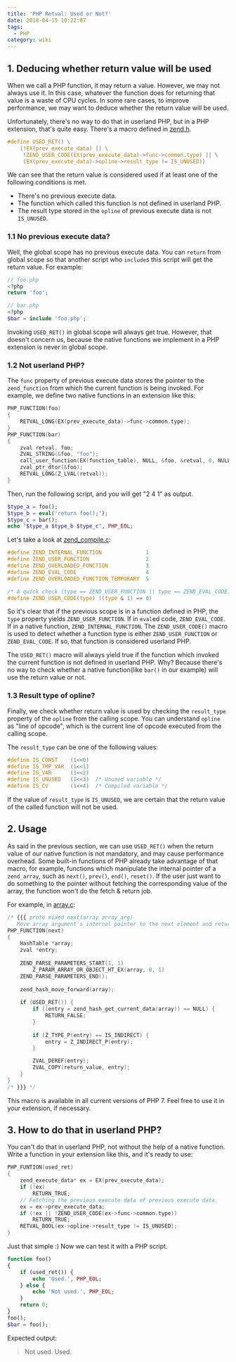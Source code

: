 ```yaml
---
title: 'PHP Retval: Used or Not?'
date: 2018-04-15 10:22:07
tags:
  - PHP
category: wiki
---
```

## 1. Deducing whether return value will be used

When we call a PHP function, it may return a value. However, we may not always use it. In this case, whatever the function does for returning that value is a waste of CPU cycles. In some rare cases, to improve performance, we may want to deduce whether the return value will be used.

Unfortunately, there's no way to do that in userland PHP, but in a PHP extension, that's quite easy. There's a macro defined in [zend.h](https://github.com/php/php-src/blob/PHP-7.2.4/Zend/zend.h).

```C
#define USED_RET() \
    (!EX(prev_execute_data) || \
     !ZEND_USER_CODE(EX(prev_execute_data)->func->common.type) || \
     (EX(prev_execute_data)->opline->result_type != IS_UNUSED))
```

We can see that the return value is considered used if at least one of the following conditions is met.

* There's no previous execute data.
* The function which called this function is not defined in userland PHP.
* The result type stored in the `opline` of previous execute data is not `IS_UNUSED`.

### 1.1 No previous execute data?

Well, the global scope has no previous execute data. You can `return` from global scope so that another script who `include`s this script will get the return value. For example:

```PHP
// foo.php
<?php
return 'foo';
```

```PHP
// bar.php
<?php
$bar = include 'foo.php';
```

Invoking `USED_RET()` in global scope will always get true. However, that doesn't concern us, because the native functions we implement in a PHP extension is never in global scope.

### 1.2 Not userland PHP?

The `func` property of previous execute data stores the pointer to the `zend_function` from which the current function is being invoked. For example, we define two native functions in an extension like this:

```C
PHP_FUNCTION(foo)
{
    RETVAL_LONG(EX(prev_execute_data)->func->common.type);
}
PHP_FUNCTION(bar)
{
    zval retval, foo;
    ZVAL_STRING(&foo, "foo");
    call_user_function(EX(function_table), NULL, &foo, &retval, 0, NULL);
    zval_ptr_dtor(&foo);
    RETVAL_LONG(Z_LVAL(retval));
}
```

Then, run the following script, and you will get "2 4 1" as output.

```PHP
$type_a = foo();
$type_b = eval('return foo();');
$type_c = bar();
echo "$type_a $type_b $type_c", PHP_EOL;
```

Let's take a look at [zend_compile.c](https://github.com/php/php-src/blob/PHP-7.2.4/Zend/zend_compile.c):

```C
#define ZEND_INTERNAL_FUNCTION              1
#define ZEND_USER_FUNCTION                  2
#define ZEND_OVERLOADED_FUNCTION            3
#define	ZEND_EVAL_CODE                      4
#define ZEND_OVERLOADED_FUNCTION_TEMPORARY  5

/* A quick check (type == ZEND_USER_FUNCTION || type == ZEND_EVAL_CODE) */
#define ZEND_USER_CODE(type) ((type & 1) == 0)
```

So it's clear that if the previous scope is in a function defined in PHP, the `type` property yields `ZEND_USER_FUNCTION`. If in `eval`ed code, `ZEND_EVAL_CODE`. If in a native function, `ZEND_INTERNAL_FUNCTION`. The `ZEND_USER_CODE()` macro is used to detect whether a function type is either `ZEND_USER_FUNCTION` or `ZEND_EVAL_CODE`. If so, that function is considered userland PHP.

The `USED_RET()` macro will always yield true if the function which invoked the current function is not defined in userland PHP. Why? Because there's no way to check whether a native function(like `bar()` in our example) will use the return value or not.

### 1.3 Result type of opline?

Finally, we check whether return value is used by checking the `result_type` property of the `opline` from the calling scope. You can understand `opline` as "line of opcode", which is the current line of opcode executed from the calling scope.

The `result_type` can be one of the following values:

```C
#define IS_CONST    (1<<0)
#define IS_TMP_VAR  (1<<1)
#define IS_VAR      (1<<2)
#define IS_UNUSED   (1<<3)  /* Unused variable */
#define IS_CV       (1<<4)  /* Compiled variable */
```

If the value of `result_type` is `IS_UNUSED`, we are certain that the return value of the called function will not be used.

## 2. Usage

As said in the previous section, we can use `USED_RET()` when the return value of our native function is not mandatory, and may cause performance overhead. Some built-in functions of PHP already take advantage of that macro, for example, functions which manipulate the internal pointer of a `zend_array`, such as `next()`, `prev()`, `end()`, `reset()`. If the user just want to do something to the pointer without fetching the corresponding value of the array, the function won't do the fetch & return job.

For example, in [array.c](https://github.com/php/php-src/blob/PHP-7.2.4/ext/standard/array.c):

```C
/* {{{ proto mixed next(array array_arg)
   Move array argument's internal pointer to the next element and return it */
PHP_FUNCTION(next)
{
    HashTable *array;
    zval *entry;
    
    ZEND_PARSE_PARAMETERS_START(1, 1)
        Z_PARAM_ARRAY_OR_OBJECT_HT_EX(array, 0, 1)
    ZEND_PARSE_PARAMETERS_END();
    
    zend_hash_move_forward(array);
    
    if (USED_RET()) {
        if ((entry = zend_hash_get_current_data(array)) == NULL) {
            RETURN_FALSE;
        }
        
        if (Z_TYPE_P(entry) == IS_INDIRECT) {
            entry = Z_INDIRECT_P(entry);
        }

        ZVAL_DEREF(entry);
        ZVAL_COPY(return_value, entry);
    }
}
/* }}} */
```

This macro is available in all current versions of PHP 7. Feel free to use it in your extension, if necessary.

## 3. How to do that in userland PHP?

You can't do that in userland PHP, not without the help of a native function. Write a function in your extension like this, and it's ready to use:

```C
PHP_FUNTION(used_ret)
{
    zend_execute_data* ex = EX(prev_execute_data);
    if (!ex)
        RETURN_TRUE;
    // Fetching the previous execute data of previous execute data.
    ex = ex->prev_execute_data;
    if (!ex || !ZEND_USER_CODE(ex->func->common.type))
        RETURN_TRUE;
    RETVAL_BOOL(ex->opline->result_type != IS_UNUSED);
}
```

Just that simple :) Now we can test it with a PHP script.

```PHP
function foo()
{
    if (used_ret()) {
        echo 'Used.', PHP_EOL;
    } else {
        echo 'Not used.', PHP_EOL;
    }
    return 0;
}
foo();
$bar = foo();
```

Expected output:

> Not used.
> Used.
